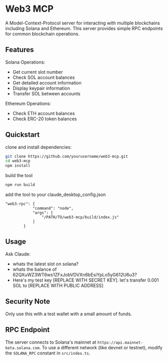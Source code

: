 # Web3 MCP

A Model-Context-Protocol server for interacting with multiple blockchains including Solana and Ethereum. This server provides simple RPC endpoints for common blockchain operations.

## Features

Solana Operations:
- Get current slot number
- Check SOL account balances
- Get detailed account information
- Display keypair information
- Transfer SOL between accounts

Ethereum Operations:
- Check ETH account balances
- Check ERC-20 token balances

## Quickstart

clone and install dependencies:

```bash
git clone https://github.com/yourusername/web3-mcp.git
cd web3-mcp
npm install
```

build the tool

```bash
npm run build
```

add the tool to your claude_desktop_config.json
```
"web3-rpc": {
            "command": "node",
            "args": [
                "/PATH/TO/web3-mcp/build/index.js"
            ]
        }
```

## Usage

Ask Claude:
- whats the latest slot on solana?
- whats the balance of 62QXuWZ3WT6ws1ZFxJobVDVXn6bEsiYpLo5yG612U6u3?
- Here's my test key [REPLACE WITH SECRET KEY]. let's transfer 0.001 SOL to [REPLACE WITH PUBLIC ADDRESS]

## Security Note

Only use this with a test wallet with a small amount of funds.

## RPC Endpoint

The server connects to Solana's mainnet at `https://api.mainnet-beta.solana.com`. To use a different network (like devnet or testnet), modify the `SOLANA_RPC` constant in `src/index.ts`.
